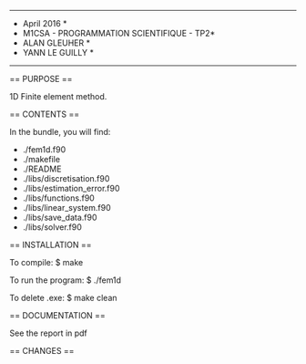 *******************************************
* April 2016                              *
* M1CSA - PROGRAMMATION SCIENTIFIQUE - TP2*
* ALAN GLEUHER				  *
* YANN LE GUILLY                          *
*******************************************

== PURPOSE ==

1D Finite element method.

== CONTENTS ==

In the bundle, you will find:
- ./fem1d.f90
- ./makefile
- ./README
- ./libs/discretisation.f90
- ./libs/estimation_error.f90
- ./libs/functions.f90
- ./libs/linear_system.f90
- ./libs/save_data.f90
- ./libs/solver.f90

== INSTALLATION ==

To compile:
$ make

To run the program:
$ ./fem1d

To delete .exe:
$ make clean

== DOCUMENTATION ==

See the report in pdf

== CHANGES ==

